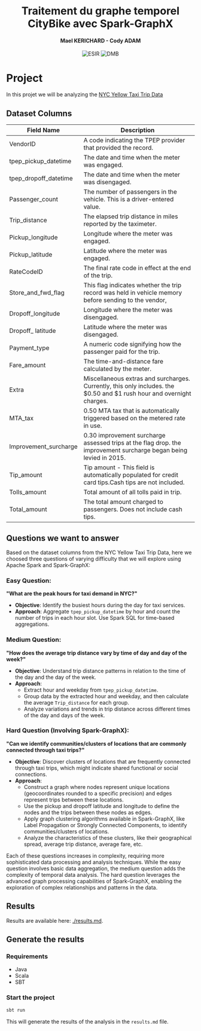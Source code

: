 <h1 align="center">Traitement du graphe temporel CityBike avec Spark-GraphX</h1>
<h4 align="center">Mael KERICHARD - Cody ADAM</h4>
<p align="center">
   <img src="https://img.shields.io/badge/-ESIR-orange" alt="ESIR">
   <img src="https://img.shields.io/badge/-DMB-red" alt="DMB">
</p>

# Project

In this projet we will be analyzing the [NYC Yellow Taxi Trip Data](https://www.kaggle.com/datasets/elemento/nyc-yellow-taxi-trip-data)

## Dataset Columns

| Field Name            | Description                                                                                                           |
| --------------------- | --------------------------------------------------------------------------------------------------------------------- |
| VendorID              | A code indicating the TPEP provider that provided the record.                                                         |
| tpep_pickup_datetime  | The date and time when the meter was engaged.                                                                         |
| tpep_dropoff_datetime | The date and time when the meter was disengaged.                                                                      |
| Passenger_count       | The number of passengers in the vehicle. This is a driver-entered value.                                              |
| Trip_distance         | The elapsed trip distance in miles reported by the taximeter.                                                         |
| Pickup_longitude      | Longitude where the meter was engaged.                                                                                |
| Pickup_latitude       | Latitude where the meter was engaged.                                                                                 |
| RateCodeID            | The final rate code in effect at the end of the trip.                                                                 |
| Store_and_fwd_flag    | This flag indicates whether the trip record was held in vehicle memory before sending to the vendor,                  |
| Dropoff_longitude     | Longitude where the meter was disengaged.                                                                             |
| Dropoff\_ latitude    | Latitude where the meter was disengaged.                                                                              |
| Payment_type          | A numeric code signifying how the passenger paid for the trip.                                                        |
| Fare_amount           | The time-and-distance fare calculated by the meter.                                                                   |
| Extra                 | Miscellaneous extras and surcharges. Currently, this only includes. the $0.50 and $1 rush hour and overnight charges. |
| MTA_tax               | 0.50 MTA tax that is automatically triggered based on the metered rate in use.                                        |
| Improvement_surcharge | 0.30 improvement surcharge assessed trips at the flag drop. the improvement surcharge began being levied in 2015.     |
| Tip_amount            | Tip amount - This field is automatically populated for credit card tips.Cash tips are not included.                   |
| Tolls_amount          | Total amount of all tolls paid in trip.                                                                               |
| Total_amount          | The total amount charged to passengers. Does not include cash tips.                                                   |

## Questions we want to answer

Based on the dataset columns from the NYC Yellow Taxi Trip Data, here we choosed three questions of varying difficulty that we will explore using Apache Spark and Spark-GraphX:

### Easy Question:
**"What are the peak hours for taxi demand in NYC?"**
- **Objective**: Identify the busiest hours during the day for taxi services.
- **Approach**: Aggregate `tpep_pickup_datetime` by hour and count the number of trips in each hour slot. Use Spark SQL for time-based aggregations.

### Medium Question:
**"How does the average trip distance vary by time of day and day of the week?"**
- **Objective**: Understand trip distance patterns in relation to the time of the day and the day of the week.
- **Approach**: 
    - Extract hour and weekday from `tpep_pickup_datetime`.
    - Group data by the extracted hour and weekday, and then calculate the average `Trip_distance` for each group.
    - Analyze variations and trends in trip distance across different times of the day and days of the week.
  
### Hard Question (Involving Spark-GraphX):
**"Can we identify communities/clusters of locations that are commonly connected through taxi trips?"**
- **Objective**: Discover clusters of locations that are frequently connected through taxi trips, which might indicate shared functional or social connections.
- **Approach**:
    - Construct a graph where nodes represent unique locations (geocoordinates rounded to a specific precision) and edges represent trips between these locations.
    - Use the pickup and dropoff latitude and longitude to define the nodes and the trips between these nodes as edges.
    - Apply graph clustering algorithms available in Spark-GraphX, like Label Propagation or Strongly Connected Components, to identify communities/clusters of locations.
    - Analyze the characteristics of these clusters, like their geographical spread, average trip distance, average fare, etc.

Each of these questions increases in complexity, requiring more sophisticated data processing and analysis techniques. While the easy question involves basic data aggregation, the medium question adds the complexity of temporal data analysis. The hard question leverages the advanced graph processing capabilities of Spark-GraphX, enabling the exploration of complex relationships and patterns in the data.


## Results

Results are available here: [./results.md](results.md).

## Generate the results

### Requirements

- Java
- Scala
- SBT

### Start the project

```bash
sbt run
```

This will generate the results of the analysis in the `results.md` file.
